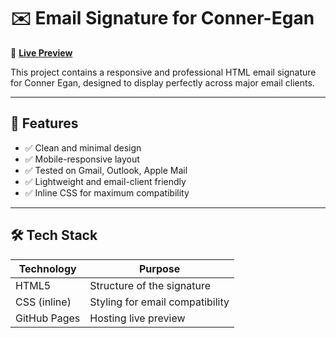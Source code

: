 # ✉️ Email Signature for Conner-Egan

🔗 **[Live Preview](https://keshurgojiya.github.io/Email-Signature-for-Conner-Egan/)**

This project contains a responsive and professional HTML email signature for Conner Egan, designed to display perfectly across major email clients.

---

## 📌 Features

- ✅ Clean and minimal design
- ✅ Mobile-responsive layout
- ✅ Tested on Gmail, Outlook, Apple Mail
- ✅ Lightweight and email-client friendly
- ✅ Inline CSS for maximum compatibility

---

## 🛠️ Tech Stack

| Technology | Purpose                         |
|------------|----------------------------------|
| HTML5      | Structure of the signature       |
| CSS (inline) | Styling for email compatibility |
| GitHub Pages | Hosting live preview            |
